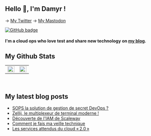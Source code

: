 ## Hello 👋, I'm Damyr !

-> [My Twitter](https://twitter.com/damyr_fr)
-> [My Mastodon](https://mamot.fr/@DamyR)

<a href="https://github.com/DamyrFr?tab=followers"><img src="https://img.shields.io/github/followers/DamyrFr?tab=followers?label=blue&logo=github&style=for-the-badge" alt="GitHub badge" /></a></p>

#### I'm a cloud ops who love test and share new technology on [my blog](https://www.damyr.fr).

## My Github Stats
<table><tr><td valign="top" width="50%">
<img src="https://github-readme-stats.vercel.app/api?username=DamyrFr&show_icons=true&theme=merko&count_private=true&hide_border=true" align="left" style="width: 100%" />
</td><td valign="top" width="50%">
<img src="https://github-readme-stats.vercel.app/api/top-langs/?username=DamyrFr&theme=merko&hide_border=true&layout=compact" align="left" style="width: 100%" />
</td></tr></table>
<br/>

## My latest blog posts
<!-- BLOG-POST-LIST:START -->
- [SOPS la solution de gestion de secret DevOps ?](https://www.damyr.fr/posts/sops/)
- [Zellij, le multiplexeur de terminal moderne !](https://www.damyr.fr/posts/zellij/)
- [Découverte de l&#39;IAM de Scaleway](https://www.damyr.fr/posts/scw-iam/)
- [Comment je fais ma veille technique](https://www.damyr.fr/posts/veille-techno/)
- [Les services attendus du cloud « 2.0 »](https://www.damyr.fr/posts/attentes-du-cloud-2/)
<!-- BLOG-POST-LIST:END -->
<br />
